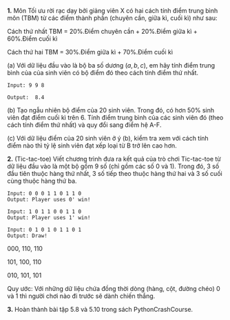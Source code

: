 
**1.** Môn Tối ưu rời rạc dạy bởi giảng viên X có hai cách tính điểm trung bình môn (TBM) từ các điểm thành phần (chuyên cần, giữa kì, cuối kì) như sau:

Cách thứ nhất TBM = 20%.Điểm chuyên cần + 20%.Điểm giữa kì + 60%.Điểm cuối kì

Cách thứ hai  TBM =  30%.Điểm giữa kì + 70%.Điểm cuối kì

(a) Với dữ liệu đầu vào là bộ ba số dương $(a, b, c)$, em hãy tính điểm trung bình của của sinh viên có bộ điểm đó theo cách tính điểm thứ nhất.

	Input: 9 9 8

	Output:  8.4

(b) Tạo ngẫu nhiên bộ điểm của 20 sinh viên. Trong đó, có hơn 50\% sinh viên đạt điểm cuối kì trên 6. Tính điểm trung bình của các sinh viên đó (theo cách tính điểm thứ nhất) và quy đổi sang điểm hệ A-F.

(c) Với dữ liệu điểm của 20 sinh viên ở ý (b), kiểm tra xem với cách tính điểm nào thì tỷ lệ sinh viên đạt xếp loại từ B trở lên cao hơn.

**2.** (Tic-tac-toe) Viết chương trình đưa ra kết quả của trò chơi  Tic-tac-toe từ dữ liệu đầu vào là một bộ gồm 9 số (chỉ gồm các số 0 và 1). Trong đó, 3 số đầu tiên thuộc hàng thứ nhất, 3 số tiếp theo thuộc hàng thứ hai và 3 số cuối cùng thuộc hàng thứ ba.

    Input: 0 0 0 1 1 0 1 1 0
	Output: Player uses 0' win!

    Input: 1 0 1 1 0 0 1 1 0
	Output: Player uses 1' win!

    Input: 0 1 0 1 0 1 1 0 1
    Output: Draw!

000, 110, 110

101, 100, 110

010, 101, 101


Quy ước: Với những dữ liệu chứa đồng thời dòng (hàng, cột, đường chéo) 0 và 1 thì người chơi nào đi trước sẽ dành chiến thắng.

**3.** Hoàn thành bài tập 5.8 và 5.10 trong sách PythonCrashCourse.
